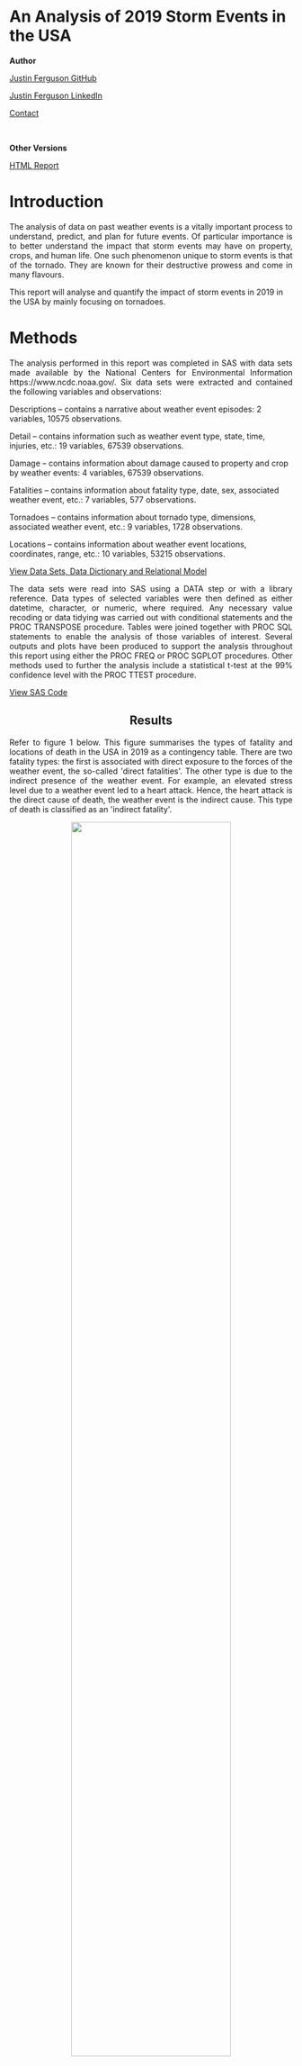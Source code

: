 # An Analysis of 2019 Storm Events in the USA

<p><b>Author</b></p>
<a href="https://github.com/j-b-ferguson"><p>Justin Ferguson GitHub</p></a>
<a href="https://www.linkedin.com/in/j-b-ferguson/"><p>Justin Ferguson LinkedIn</p></a>
<a href="mailto:justin.benjamin.ferguson@gmail.com?subject=GitHub%20Enquiry"><p>Contact</p></a>
<br>
<p><b>Other Versions</b></p>
<a href="https://www.justinferguson.me/pages/usa-storm-events-2019-analysis.html"><p>HTML Report</p></a>

# Introduction
<p align="justify">
The analysis of data on past weather events is a vitally important process to understand, predict, and plan for future events. Of particular importance is to better understand the impact that storm events may have on property, crops, and human life. One such phenomenon unique to storm events is that of the tornado. They are known for their destructive prowess and come in many flavours.

This report will analyse and quantify the impact of storm events in 2019 in the USA by mainly focusing on tornadoes.
</p>

# Methods

<p align="justify">
The analysis performed in this report was completed in SAS with data sets made available by the National Centers for Environmental Information https://www.ncdc.noaa.gov/. Six data sets were extracted and contained the following variables and observations:
</p>

Descriptions – contains a narrative about weather event episodes: 2 variables, 10575 observations.

Detail – contains information such as weather event type, state, time, injuries, etc.: 19 variables, 67539 observations.

Damage – contains information about damage caused to property and crop by weather events: 4 variables, 67539 observations.

Fatalities – contains information about fatality type, date, sex, associated weather event, etc.: 7 variables, 577 observations.

Tornadoes – contains information about tornado type, dimensions, associated weather event, etc.: 9 variables, 1728 observations.

Locations – contains information about weather event locations, coordinates, range, etc.: 10 variables, 53215 observations.

[View Data Sets, Data Dictionary and Relational Model](https://github.com/j-b-ferguson/usa-storm-events-2019-data-analysis/tree/main/Data%20Sets%2C%20Data%20Dictionary%20and%20Relational%20Model)

<p align="justify">
The data sets were read into SAS using a DATA step or with a library reference. Data types of selected variables were then defined as either datetime, character, or numeric, where required. Any necessary value recoding or data tidying was carried out with conditional statements and the PROC TRANSPOSE procedure. Tables were joined together with PROC SQL statements to enable the analysis of those variables of interest. Several outputs and plots have been produced to support the analysis throughout this report using either the PROC FREQ or PROC SGPLOT procedures. Other methods used to further the analysis include a statistical t-test at the 99% confidence level with the PROC TTEST procedure.
</p>

[View SAS Code](https://github.com/j-b-ferguson/usa-storm-events-2019-data-analysis/tree/main/SAS%20Code)

<h2 align="center">Results</h2>

<p align="justify">
Refer to figure 1 below. This figure summarises the types of fatality and locations of death in the USA in 2019 as a contingency table. There are two fatality types: the first is associated with direct exposure to the forces of the weather event, the so-called 'direct fatalities'. The other type is due to the indirect presence of the weather event. For example, an elevated stress level due to a weather event led to a heart attack. Hence, the heart attack is the direct cause of death, the weather event is the indirect cause. This type of death is classified as an 'indirect fatality'.
</p>

<p align="center">
  <img width="75%" height="75%" src="https://github.com/j-b-ferguson/usa-storm-events-2019-analysis/blob/main/plots/Contingency%20Table%20of%20Fatality%20Type%20by%20Fatality%20Location.svg">
</p>
<p align="center">Figure 1: A contingency table showing fatality type by fatality location in 2019.</p>

<p align="justify">
With this explanation aside, first consider the row totals, these statistics are related to the type of fatality. They show that weather events attributed to 415 direct and 162 indirect fatalities, or 72% and 28%, respectively. Most notably, deaths due to the direct forces of nature were significantly higher than indirect. The overall fatality statistic was 577.
</p>

<p align="justify">
Now consider the column totals in figure 1, these statistics are associated with the location of death. Most intuitively, being inside accounted for the least fatalities, only 8%. As expected, being outside had considerably more, with 29%. Positioning next to bodies of water appeared to be as dangerous with 22%. However, vehicle or equipment related deaths appeared to trump all others with 35%.
</p>

<p align="justify">
Lastly, consider the intersects of figure 1, these statistics provide information about the type of fatality and the location of death. Logically, being outside during a weather event had the most direct fatalities, owning 23% of the total and the most hazardous of all metrics. However, vehicle/equipment and water-based direct fatalities followed closely behind, with 22% and 19%, respectively. Indirect fatalities were their deadliest when linked with vehicle/equipment, accounting for 14% of the total metric and dwarfing all other locations of death.
</p>

<p align="justify">
Figure 2 shows the total direct and indirect injuries per month for weather events in 2019. Visual analysis suggests that weather events pose a greater risk to injury from January to July, but then drops considerably between August and December. The greatest risk of direct or indirect injury occurs in May or February, respectively. The safest months are January and October.
</p>

<p align="center">
  <img width="75%" height="75%" src="https://github.com/j-b-ferguson/usa-storm-events-2019-analysis/blob/main/plots/Total%20Direct%20and%20Indirect%20Injuries%20per%20Month%20for%20Weather%20Events%20in%202019.svg">
</p>
<p align="center">Figure 2: A clustered bar chart showing the total direct and indirect injuries per month for <br> weather events in 2019.</p>

<p align="justify">
To better understand the impact of storm events last year, it is appropriate to consider the effect that extreme phenomena may have had on property damage and human life. In this context, a two independent samples t-test has been carried out to test for a statistically significant mean difference in the cost of property damage, between tornado severity types EF0 and EF1, given;
</p>

<p align="center">
Null Hypothesis: <i>H</i><sub> 0</sub> = 0,
<br>
Alternative Hypothesis: 
<i>H</i><sub> A</sub> &ne; 0,
<br>
Sample Size EF0: <i>N</i><sub> EF0</sub> = 644 > 30,
<br>
Sample Size EF1: <i>N</i><sub> EF1</sub> = 531 > 30,
<br>
Significance level: 
<i>&alpha;</i> = 0.01.

Consider figures 3 and 4 below showing kernels of each sample against a theoretical normal distribution and Q-Q plots to check the normality assumption.
</p>

<p align="center">
  <img width="75%" height="75%" src="https://github.com/j-b-ferguson/usa-storm-events-2019-analysis/blob/main/plots/Distribution%20of%20Property%20Damage%20by%20EF0_EF1%20Tornadoes.svg">
</p>
<p align="center">Figure 3: Distribution curves of the EF0 and EF1 kernels against the normal distribution <br> with actual data points for both types below.</p>

<p align="center">
  <img width="75%" height="75%" src="https://github.com/j-b-ferguson/usa-storm-events-2019-analysis/blob/main/plots/QQplot%20of%20Property%20Damage%20given%20Tornado%20Severity.svg">
</p>
<p align="center">Figure 4: Q-Q plots show the distributions of tornado types plotted against theoretical <br> normal quantiles.</p>

<p align="justify">
Both plots show that the normality of samples has not been satisfied. Also, note that the variance of EF0 with respect to EF1 is much larger. Regardless of these violations of normality, the Central Limit Theorem ensures the t-test can proceed because both sample sizes are greater than 30.
</p>

<p align="justify">
As in figure 5 below, the <i>p</i>-value for the test of homogeneity of variance is <i>p</i> < .0001, so <i>H</i><sub> 0</sub> was rejected at the 99% confidence level and equal variances was not assumed. Using the Satterthwaite (Welch) method for a two samples <i>t</i>-test found a statistically significant mean difference in property damage between tornado severity EF0 and EF1 of -$216,579, where <i>t</i> (df = 536.81) = -4.46, <i>p</i> <.0001 99%[-$342,058 -$91,101]. 
</p>

<p align="justify">
In simplier terms, the average cost of property damage during a EF1 tornado event is significantly greater than an EF0 tornado event. The average difference in the cost of property damage between these two types is $216,579. This variation quantifies the differences in destructive power.
</p>

<p align="center">
  <img width="75%" height="75%" src="https://github.com/j-b-ferguson/usa-storm-events-2019-analysis/blob/main/plots/T-test%20of%20Property%20Damage%20given%20Tornado%20Severity.svg">  
</p>
<p align="center">Figure 5: A summary of the two independent samples t-test of property damage given <br> tornado type. Also shown is the test for equality of variances.</p>

<p align="justify">
Figure 6 below shows the frequencies and percentages of different tornado types last year. Overall, there were a total of 1728 tornado occurrences, with 78% being EF0 or EF1. The difference in numbers between these types is only 117.
</p>

<p align="center">
  <img width="75%" height="75%" src="https://github.com/j-b-ferguson/usa-storm-events-2019-analysis/blob/main/plots/Table%20of%20Frequency%20and%20Percentage%20of%20different%20Tornado%20Types%20in%202019.svg">
</p>
<p align="center">Figure 6: A frequency distribution table with percentage of different tornado types in 2019.</p>

<p align="justify"> 
Now observe figure 7 below, the total damage caused by all tornadoes in 2019 far exceeds any other weather event classification with $3B in total damage. A crude method to gauge the contribution towards this total is to multiply the average cost of a single occurence (taken from figure 5) by the total number of occurences.
</p>

<p align="center">Mean<sub> EF0</sub> x <i>N</i><sub> EF0</sub>: $25,391 x 730 = $18.54M</p>
<p align="center">Mean<sub> EF1</sub> x <i>N</i><sub> EF1</sub>: $241,970 x 613 = $148.33M</p>

<p align="justify"> 
The difference in accumulated damages is eight-fold. However, when compared with the total damage cost shown in figure 7, the combined sum of damages due to EF0 and EF1 tornadoes account for less than 1%. So, one can infer that the cost of damage between the types must rise exponentially. Therefore, EF2 and greater tornadoes must account for the majority of damages. One can assume that a major factor to judge a tornado season's overall severity is predominantly determined by the number of severe tornadoes (of at least type EF2 and greater).
</p>

<p align="center">
  <img width="75%" height="75%" src="https://github.com/j-b-ferguson/usa-storm-events-2019-analysis/blob/main/plots/Damage%20to%20Property%20and%20Crops%20by%20Weather%20Events%20in%202019.svg">
</p>
<p align="center">Figure 7: A bar chart showing damage cost to property and crops caused by weather <br> events in 2019.</p>

<p align="justify">
Another way to ascertain the effect that storm events had in 2019 is to measure the overall impact on human life. Consider figure 8 below, the impact coefficient has been created to measure the effect of such events and is defined as follows:
</p>

<p align="center">
<a href="https://www.codecogs.com/eqnedit.php?latex=I_{\alpha}&space;=&space;\sum_{i}\frac{f_{\alpha}&plus;t_{\alpha}}{f_{i}&plus;t_{i}}." target="_blank"><img src="https://latex.codecogs.com/svg.latex?I_{\alpha}&space;=&space;\sum_{i}\frac{f_{\alpha}&plus;t_{\alpha}}{f_{i}&plus;t_{i}}." title="I_{\alpha} = \sum_{i}\frac{f_{\alpha}+t_{\alpha}}{f_{i}+t_{i}}." /></a>
</p>

<p align="justify">
Where <i>I</i><sub>&alpha;</sub> is the impact coefficient, <i>f</i><sub>&alpha;</sub> are the total fatalities (direct and indirect), and <i>t</i><sub>&alpha;</sub> are the total injuries (direct and indirect) of any particular weather event type &alpha;. In the denominator, these variables are summed through <i>i</i> weather event types. Figure 8 reveals the overall impact on human life due to tornadoes last year was 0.6. This surpasses all other weather events overwhelmingly, as the remaining fall short of 0.1. Also below, figure 9 reveals an impact coefficient of approximately 0.5 in Alabama, this exceeds all other states. Therefore, one can infer that tornadoes had the highest impact on human life in the state of Alabama.
</p>

<p align="center">
  <img width="75%" height="75%" src="https://github.com/j-b-ferguson/usa-storm-events-2019-analysis/blob/main/plots/Weather%20Event%20Impact%20in%202019.svg">
</p>
<p align="center">Figure 8: A bar chart showing impact coefficient given weather event type.</p>

<p align="center">
  <img width="75%" height="75%" src="https://github.com/j-b-ferguson/usa-storm-events-2019-analysis/blob/main/plots/Weather%20Event%20Impact%20in%20States%20in%202019.svg">
</p>
<p align="center">Figure 9: A bar chart showing impact coefficient given state.</p>

<p align="justify">
Figure 10 below shows fatalities based upon the weather event classification. Rip currents produced the most fatalities and wildfires the least, approximately 60 and 5, respectively. Despite having the highest impact coefficient, tornadoes were not the deadliest.
</p>

<p align="center">
  <img width="75%" height="75%" src="https://github.com/j-b-ferguson/usa-storm-events-2019-analysis/blob/main/plots/Weather%20event%20fatalities%20in%202019.svg">
</p>
<p align="center">Figure 10: A bar chart showing fatalities given weather event type.</p>

<p align="justify">
A similar situation in figure 11, where Alabama did not have the largest count of mortalities, despite yielding the highest impact coefficient. Instead, the highest concentration of fatalities is in California with around 60.
</p>

<p align="center">
  <img width="75%" height="75%" src="https://github.com/j-b-ferguson/usa-storm-events-2019-analysis/blob/main/plots/Weather%20Event%20Fatalities%20in%20States%20in%202019.svg">
</p>
<p align="center">Figure 11: A bar chart showing fatalities given state.</p>

# Conclusion

<p align="justify">
Weather events amassed 577 fatalities last year in the USA, with the majority not inside and due to direct exposure. A visual analysis revealed the months of greatest risk being from January to July. Of particular interest is the effect of storm events, as these categorise some of the most extreme phenomena, such as tornadoes.
</p>

<p align="justify">
Overall, there were a high number of tornadoes last year, with 78% being either EF0 or EF1. The difference in average damage cost for each occurence between these two tornado types was statistically significant being $216,579 with 99% confidence. This quantifies the difference in destructive power. Nevertheless, the combined sum of damages due to EF0 and EF1 tornadoes account for less than 1% of the overall $3B worth of damage in 2019. Inferring that the difference in damages caused by tornadoes between different categories is exponential, as the overwhelming majority of damage was done by types EF2 and greater. Moreover, one should infer that the degree of tornado season severity is predominantly determined by the count of severe tornadoes (of at least type EF2 and greater).
</p>

<p align="justify">
Despite not having the most fatalities with respect to other weather event types, tornadoes clearly had the most significant effect on human life overall. This is prominently shown in terms of impact coefficients and damages caused. Based upon the analysis, Alabama appears to have been the most severely affected.
</p>
